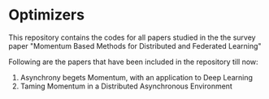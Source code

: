 # Optimizers
This repository contains the codes for all papers studied in the the survey paper "Momentum Based Methods for Distributed and Federated Learning"

Following are the papers that have been included in the repository till now:
1. Asynchrony begets Momentum, with an application to Deep Learning
2. Taming Momentum in a Distributed Asynchronous Environment
